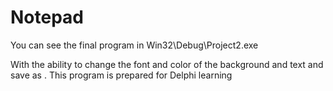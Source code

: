 # Notepad
You can see the final program in Win32\Debug\Project2.exe


With the ability to change the font and color of the background and text and save as .
This program is prepared for Delphi learning
